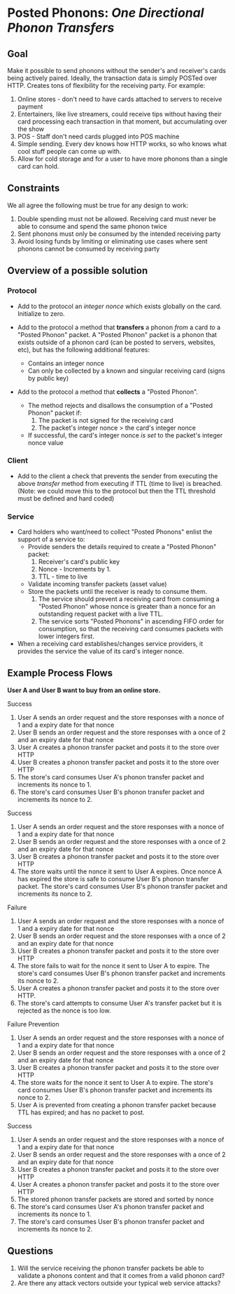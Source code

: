# Posted Phonons: *One Directional Phonon Transfers*

## Goal

Make it possible to send phonons without the sender's and receiver's cards being actively paired. Ideally, the transaction data is simply POSTed over HTTP. Creates tons of flexibility for the receiving party. For example:

1. Online stores - don't need to have cards attached to servers to receive payment
2. Entertainers, like live streamers, could receive tips without having their card processing each transaction in that moment, but accumulating over the show
3. POS - Staff don't need cards plugged into POS machine
4. Simple sending. Every dev knows how HTTP works, so who knows what cool stuff people can come up with.
5. Allow for cold storage and for a user to have more phonons than a single card can hold.

## Constraints

We all agree the following must be true for any design to work:

1. Double spending must not be allowed. Receiving card must never be able to consume and spend the same phonon twice
2. Sent phonons must only be consumed by the intended receiving party
3. Avoid losing funds by limiting or eliminating use cases where sent phonons cannot be consumed by receiving party

## Overview of a possible solution

### Protocol
- Add to the protocol an *integer nonce* which exists globally on the card.  Initialize to zero.

- Add to the protocol a method that **transfers** a phonon *from* a card *to* a "Posted Phonon" packet. A "Posted Phonon" packet is a phonon that exists outside of a phonon card (can be posted to servers, websites, etc), but has the following additional features:
  - Contains an integer nonce
  - Can only be collected by a known and singular receiving card (signs by public key)

- Add to the protocol a method that **collects** a "Posted Phonon".
  - The method rejects and disallows the consumption of a "Posted Phonon" packet if:
    1. The packet is not signed for the receiving card
    2. The packet's integer nonce > the card's integer nonce  
  - If successful, the card's integer nonce *is set* to the packet's integer nonce value

### Client
- Add to the client a check that prevents the sender from executing the above *transfer* method from executing if TTL (time to live) is breached.  (Note: we could move this to the protocol but then the TTL threshold must be defined and hard coded)

### Service
- Card holders who want/need to collect "Posted Phonons" enlist the support of a service to:
  - Provide senders the details required to create a "Posted Phonon" packet:
    1. Receiver's card's public key
    2. Nonce - Increments by 1.  
    3. TTL - time to live
  - Validate incoming transfer packets (asset value)
  - Store the packets until the receiver is ready to consume them.
    1. The service should prevent a receiving card from consuming a "Posted Phonon" whose nonce is greater than a nonce for an outstanding request packet with a live TTL.
    2. The service sorts "Posted Phonons" in ascending FIFO order for consumption, so that the receiving card consumes packets with lower integers first.
- When a receiving card establishes/changes service providers, it provides the service the value of its card's integer nonce.  


## Example Process Flows

**User A and User B want to buy from an online store.**

Success

1. User A sends an order request and the store responses with a nonce of 1 and a expiry date for that nonce
2. User B sends an order request and the store responses with a once of 2 and an expiry date for that nonce
3. User A creates a phonon transfer packet and posts it to the store over HTTP
4. User B creates a phonon transfer packet and posts it to the store over HTTP
5. The store's card consumes User A's phonon transfer packet and increments its nonce to 1.
6. The store's card consumes User B's phonon transfer packet and increments its nonce to 2.

Success

1. User A sends an order request and the store responses with a nonce of 1 and a expiry date for that nonce
2. User B sends an order request and the store responses with a once of 2 and an expiry date for that nonce
3. User B creates a phonon transfer packet and posts it to the store over HTTP
4. The store waits until the nonce it sent to User A expires. Once nonce A has expired the store is safe to consume User B's phonon transfer packet. The store's card consumes User B's phonon transfer packet and increments its nonce to 2.

Failure

1. User A sends an order request and the store responses with a nonce of 1 and a expiry date for that nonce
2. User B sends an order request and the store responses with a once of 2 and an expiry date for that nonce
3. User B creates a phonon transfer packet and posts it to the store over HTTP
4. The store fails to wait for the nonce it sent to User A to expire. The store's card consumes User B's phonon transfer packet and increments its nonce to 2.
5. User A creates a phonon transfer packet and posts it to the store over HTTP.
6. The store's card attempts to consume User A's transfer packet but it is rejected as the nonce is too low.

Failure Prevention

1. User A sends an order request and the store responses with a nonce of 1 and a expiry date for that nonce
2. User B sends an order request and the store responses with a once of 2 and an expiry date for that nonce
3. User B creates a phonon transfer packet and posts it to the store over HTTP
4. The store waits for the nonce it sent to User A to expire. The store's card consumes User B's phonon transfer packet and increments its nonce to 2.
5. User A is prevented from creating a phonon transfer packet because TTL has expired; and has no packet to post.

Success
1. User A sends an order request and the store responses with a nonce of 1 and a expiry date for that nonce
2. User B sends an order request and the store responses with a once of 2 and an expiry date for that nonce
3. User B creates a phonon transfer packet and posts it to the store over HTTP
4. User A creates a phonon transfer packet and posts it to the store over HTTP
5. The stored phonon transfer packets are stored and sorted by nonce
5. The store's card consumes User A's phonon transfer packet and increments its nonce to 1.
6. The store's card consumes User B's phonon transfer packet and increments its nonce to 2.


## Questions

1. Will the service receiving the phonon transfer packets be able to validate a phonons content and that it comes from a valid phonon card?
2. Are there any attack vectors outside your typical web service attacks?
